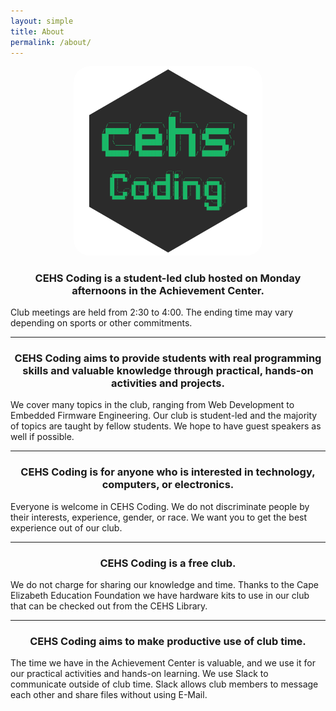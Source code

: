 ```yaml
---
layout: simple
title: About
permalink: /about/
---
```


<center><img width="60%" style="border-radius: 25px;" src="/images/logos/new-hexagon.png"></center>


<center><h3>CEHS Coding is a student-led club hosted on Monday afternoons in the Achievement Center.</h3></center>

Club meetings are held from 2:30 to 4:00. The ending time may vary depending on sports or other commitments.

<hr>

<center><h3>CEHS Coding aims to provide students with real programming skills and valuable knowledge through practical, hands-on activities and projects.</h3></center>

We cover many topics in the club, ranging from Web Development to Embedded Firmware Engineering. Our club is student-led and the majority of topics are taught by fellow students. We hope to have guest speakers as well if possible.

<hr>

<center><h3>CEHS Coding is for anyone who is interested in technology, computers, or electronics.</h3></center>

Everyone is welcome in CEHS Coding. We do not discriminate people by their interests, experience, gender, or race. We want you to get the best experience out of our club.

<hr>

<center><h3>CEHS Coding is a free club.</h3></center>

We do not charge for sharing our knowledge and time. Thanks to the Cape Elizabeth Education Foundation we have hardware kits to use in our club that can be checked out from the CEHS Library.

<hr>

<center><h3>CEHS Coding aims to make productive use of club time.</h3></center>

The time we have in the Achievement Center is valuable, and we use it for our practical activities and hands-on learning. We use Slack to communicate outside of club time. Slack allows club members to message each other and share files without using E-Mail.
